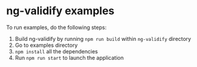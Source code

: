 # ng-validify examples

To run examples, do the following steps:

1. Build ng-validify by running `npm run build` within `ng-validify` directory
2. Go to examples directory
3. `npm install` all the dependencies
4. Run `npm run start` to launch the application
